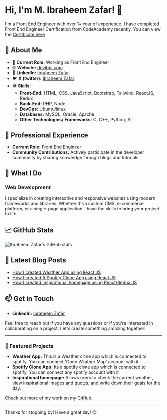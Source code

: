 # Hi, I'm M. Ibraheem Zafar! 👋

I'm a Front End Engineer with over 1+ year of experience. I have completed Front End Engineer Certification from CodeAcademy recently.
You can view the [Certificate here](https://www.codecademy.com/profiles/devibbi/certificates/2682884a0719474f96407efe432fdd87)

## 🌟 About Me

- 🔭 **Current Role:** Working as Front End Engineer
- 🌐 **Website:** [devibbi.com](https://devibbi.com)
- 💼 **LinkedIn:** [Ibraheem Zafar](https://www.linkedin.com/in/ibraheem-bhatti-86739932a/)
- 🐦 **X (twitter):** [Ibraheem Zafar](https://x.com/devibbi)
- 🛠️ **Skills:**
  - **Front-End:** HTML, CSS, JavaScript, Bootstrap, Tailwind, ReactJS, Redux 
  - **Back-End:** PHP, Node
  - **DevOps:** Ubuntu/linux
  - **Databases:** MySQL, Oracle, Apache
  - **Other Technologies/ Frameworks:** C, C++, Python, AI

## 💼 Professional Experience

- **Current Role:** Front End Engineer
- **Community Contributions:** Actively participate in the developer community by sharing knowledge through blogs and tutorials.

## 🚀 What I Do

### Web Development
I specialize in creating interactive and responsive websites using modern frameworks and libraries. Whether it's a custom CMS, e-commerce platform, or a single-page application, I have the skills to bring your project to life.


## 📈 GitHub Stats

![Ibraheem Zafar's GitHub stats](https://github-readme-streak-stats.herokuapp.com/?user=devibbi&theme=vue-dark&hide_border=true)

## 📝 Latest Blog Posts

- [How I created Weather App using React JS](https://dev.to/devibbi/how-i-created-weather-app-using-react-js-m57)
- [How I created A Spotify Clone App using React JS](https://dev.to/devibbi/how-i-created-a-spotify-clone-app-2272)
- [How I created Inspirational homepage using React/Redux JS](https://dev.to/devibbi/how-i-created-inspirational-homepage-1ibm)

## 📫 Get in Touch

- **LinkedIn:** [Ibraheem Zafar](https://www.linkedin.com/in/ibraheem-bhatti-86739932a/)

Feel free to reach out if you have any questions or if you're interested in collaborating on a project. Let's create something amazing together!

---

### 🎨 Featured Projects

- **Weather App:** This is a Weather clone app which is connected to spotify. You can connect 'Open Weather Map' account with it.
- **Spotify Clone App:** Its a spotify clone app which is connected to spotify. You can connect any spotify account with it
- **Inspirational homepage:** Allows users to check the current weather, view inspirational images and quotes, and write down their goals for the day.

Check out more of my work on my [GitHub](https://github.com/Devibbi?tab=repositories).

---

Thanks for stopping by! Have a great day! 😊
